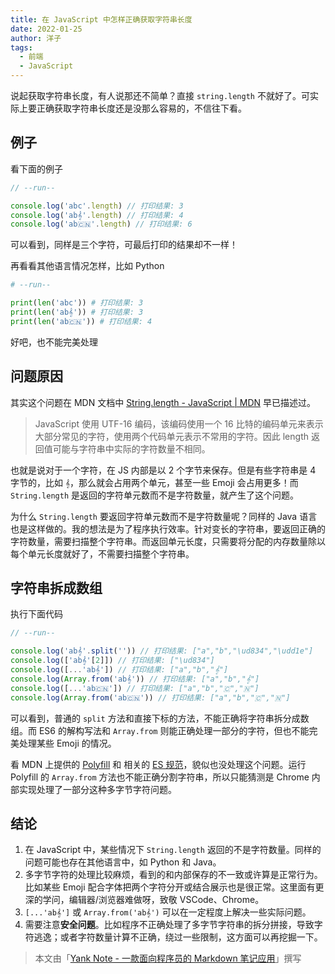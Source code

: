 ```yaml
---
title: 在 JavaScript 中怎样正确获取字符串长度
date: 2022-01-25
author: 洋子
tags:
  - 前端
  - JavaScript
---
```


说起获取字符串长度，有人说那还不简单？直接 `string.length` 不就好了。可实际上要正确获取字符串长度还是没那么容易的，不信往下看。

## 例子

看下面的例子

```js
// --run--

console.log('abc'.length) // 打印结果: 3
console.log('ab𝄞'.length) // 打印结果: 4
console.log('ab🇨🇳'.length) // 打印结果: 6
```

可以看到，同样是三个字符，可最后打印的结果却不一样！

再看看其他语言情况怎样，比如 Python

```python
# --run--

print(len('abc')) # 打印结果: 3
print(len('ab𝄞')) # 打印结果: 3
print(len('ab🇨🇳')) # 打印结果: 4
```

好吧，也不能完美处理

## 问题原因

其实这个问题在 MDN 文档中 [String.length - JavaScript | MDN](https://developer.mozilla.org/zh-CN/docs/Web/JavaScript/Reference/Global_Objects/String/length) 早已描述过。

> JavaScript 使用 UTF-16 编码，该编码使用一个 16 比特的编码单元来表示大部分常见的字符，使用两个代码单元表示不常用的字符。因此 length 返回值可能与字符串中实际的字符数量不相同。

也就是说对于一个字符，在 JS 内部是以 2 个字节来保存。但是有些字符串是 4 字节的，比如 `𝄞`，那么就会占用两个单元，甚至一些 Emoji 会占用更多！而 `String.length` 是返回的字符单元数而不是字符数量，就产生了这个问题。

为什么 `String.length` 要返回字符单元数而不是字符数量呢？同样的 Java 语言也是这样做的。我的想法是为了程序执行效率。针对变长的字符串，要返回正确的字符数量，需要扫描整个字符串。而返回单元长度，只需要将分配的内存数量除以每个单元长度就好了，不需要扫描整个字符串。

## 字符串拆成数组

执行下面代码

```js
// --run--

console.log('ab𝄞'.split('')) // 打印结果: ["a","b","\ud834","\udd1e"]
console.log(['ab𝄞'[2]]) // 打印结果: ["\ud834"]
console.log([...'ab𝄞']) // 打印结果: ["a","b","𝄞"]
console.log(Array.from('ab𝄞')) // 打印结果: ["a","b","𝄞"]
console.log([...'ab🇨🇳']) // 打印结果: ["a","b","🇨","🇳"]
console.log(Array.from('ab🇨🇳')) // 打印结果: ["a","b","🇨","🇳"]
```

可以看到，普通的 `split` 方法和直接下标的方法，不能正确将字符串拆分成数组。而 ES6 的解构写法和 `Array.from` 则能正确处理一部分的字符，但也不能完美处理某些 Emoji 的情况。

看 MDN 上提供的 [Polyfill](https://developer.mozilla.org/zh-CN/docs/Web/JavaScript/Reference/Global_Objects/Array/from#polyfill) 和 相关的 [ES 规范](https://tc39.es/ecma262/#sec-array.from)，貌似也没处理这个问题。运行 Polyfill 的 `Array.from` 方法也不能正确分割字符串，所以只能猜测是 Chrome 内部实现处理了一部分这种多字节字符问题。

## 结论

1. 在 JavaScript 中，某些情况下 `String.length` 返回的不是字符数量。同样的问题可能也存在其他语言中，如 Python 和 Java。
2. 多字节字符的处理比较麻烦，看到的和内部保存的不一致或许算是正常行为。比如某些 Emoji 配合字体把两个字符分开或结合展示也是很正常。这里面有更深的学问，编辑器/浏览器难做呀，致敬 VSCode、Chrome。
3. `[...'ab𝄞']` 或 `Array.from('ab𝄞')` 可以在一定程度上解决一些实际问题。
3. 需要注意**安全问题**。比如程序不正确处理了多字节字符串的拆分拼接，导致字符逃逸；或者字符数量计算不正确，绕过一些限制，这方面可以再挖掘一下。

> 本文由「[Yank Note - 一款面向程序员的 Markdown 笔记应用](https://github.com/purocean/yn)」撰写
